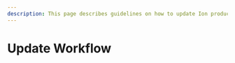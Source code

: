 ```yaml
---
description: This page describes guidelines on how to update Ion production
---
```


# Update Workflow



